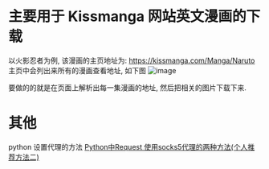 # 主要用于 Kissmanga 网站英文漫画的下载
以火影忍者为例, 该漫画的主页地址为: https://kissmanga.com/Manga/Naruto 
主页中会列出来所有的漫画查看地址, 如下图
![image](https://ws2.sinaimg.cn/large/69d4185bly1g5fdobfjc2j20m2091jsa.jpg)

要做的的就是在页面上解析出每一集漫画的地址, 然后把相关的图片下载下来.



# 其他
python 设置代理的方法
[Python中Request 使用socks5代理的两种方法(个人推荐方法二)](https://doomzhou.github.io/coder/2015/03/09/Python-Requests-socks-proxy.html)
